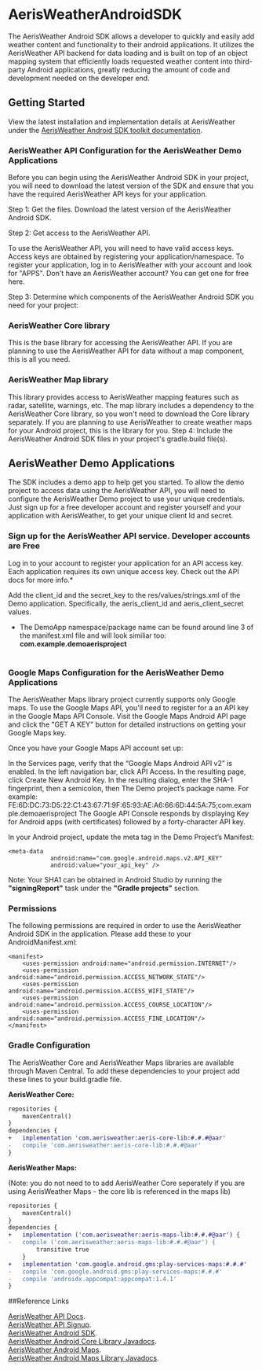 AerisWeatherAndroidSDK
================

The AerisWeather Android SDK allows a developer to quickly and easily add weather content and functionality to their android applications. It utilizes the AerisWeather API backend for data loading and is built on top of an object mapping system that efficiently loads requested weather content into third-party Android applications, greatly reducing the amount of code and development needed on the developer end.

## Getting Started 

View the latest installation and implementation details at AerisWeather under the [AerisWeather Android SDK toolkit documentation](http://www.aerisweather.com/support/docs/toolkits/aeris-android-sdk/getting-started/).

### AerisWeather API Configuration for the AerisWeather Demo Applications
Before you can begin using the AerisWeather Android SDK in your project, you will need to download the latest version of the SDK and ensure that you have the required AerisWeather API keys for your application.

Step 1: Get the files.  Download the latest version of the AerisWeather Android SDK. 

Step 2: Get access to the AerisWeather API. 

To use the AerisWeather API, you will need to have valid access keys. Access keys are obtained by registering your application/namespace. To register your application, log in to AerisWeather with your account and look for "APPS". 
Don't have an AerisWeather account? You can get one for free here.

Step 3: Determine which components of the AerisWeather Android SDK you need for your project:

### AerisWeather Core library
This is the base library for accessing the AerisWeather API. If you are planning to use the AerisWeather API for data without a map component, this is all you need.

### AerisWeather Map library
This library provides access to AerisWeather mapping features such as radar, satellite, warnings, etc. 
The map library includes a dependency to the AerisWeather Core library, so you won't need to download the Core library separately. If you are planning to use AerisWeather to create weather maps for your Android project, this is the library for you.
Step 4: Include the AerisWeather Android SDK files in your project's gradle.build file(s).

## AerisWeather Demo Applications
The SDK includes a demo app to help get you started. To allow the demo project to access data using the AerisWeather API, you will need to configure the AerisWeather Demo project to use your unique credentials. Just sign up for a free developer account and register yourself and your application with AerisWeather, to get your unique client Id and secret.

### Sign up for the AerisWeather API service. Developer accounts are Free
Log in to your account to register your application for an API access key. Each application requires its own unique access key. Check out the API docs for more info.*

Add the client_id and the secret_key to the res/values/strings.xml of the Demo application. Specifically, the aeris_client_id and aeris_client_secret values.
* The DemoApp namespace/package name can be found around line 3 of the manifest.xml file and will look similiar too: **com.example.demoaerisproject**<br/><br/>

### Google Maps Configuration for the AerisWeather Demo Applications
The AerisWeather Maps library project currently supports only Google maps. To use the Google Maps API, you'll need to register for a an API key in the Google Maps API Console. Visit the Google Maps Android API page and click the "GET A KEY"  button for detailed instructions on getting your Google Maps key. 

Once you have your Google Maps API account set up:

In the Services page, verify that the “Google Maps Android API v2” is enabled.
In the left navigation bar, click API Access.
In the resulting page, click Create New Android Key.
In the resulting dialog, enter the SHA-1 fingerprint, then a semicolon, then The Demo project’s package name. For example: FE:6D:DC:73:D5:22:C1:43:67:71:9F:65:93:AE:A6:66:6D:44:5A:75;com.example.demoaerisproject
The Google API Console responds by displaying Key for Android apps (with certificates) followed by a forty-character API key.

In your Android project, update the meta tag in the Demo Project’s Manifest:
<pre><code class="java">&lt;meta-data
            android:name=&quot;com.google.android.maps.v2.API_KEY&quot;
            android:value=&quot;your_api_key&quot; /&gt;
</code></pre>
Note: Your SHA1 can be obtained in Android Studio by running the **"signingReport"** task under the **"Gradle projects"** section.

### Permissions
The following permissions are required in order to use the AerisWeather Android SDK in the application. Please add these to your AndroidManifest.xml:
<pre><code class="java">&lt;manifest&gt;
    &lt;uses-permission android:name=&quot;android.permission.INTERNET&quot;/&gt;
    &lt;uses-permission android:name=&quot;android.permission.ACCESS_NETWORK_STATE&quot;/&gt;
    &lt;uses-permission android:name=&quot;android.permission.ACCESS_WIFI_STATE&quot;/&gt;
    &lt;uses-permission android:name=&quot;android.permission.ACCESS_COURSE_LOCATION&quot;/&gt;
    &lt;uses-permission android:name=&quot;android.permission.ACCESS_FINE_LOCATION&quot;/&gt;
&lt;/manifest&gt;
</code></pre>
### Gradle Configuration
The AerisWeather Core and AerisWeather Maps libraries are available through Maven Central. To add these dependencies to your project add these lines to your build.gradle file. 

**AerisWeather Core:**
```diff
repositories {
    mavenCentral()
}
dependencies {
+   implementation 'com.aerisweather:aeris-core-lib:#.#.#@aar'         // kotlin 
-   compile 'com.aerisweather:aeris-core-lib:#.#.#@aar'                // java
}
```    

**AerisWeather Maps:**

(Note: you do not need to to add AerisWeather Core seperately if you are using AerisWeather Maps - the core lib is referenced in the maps lib)
```diff
repositories {
    mavenCentral()
}
dependencies {
+   implementation ('com.aerisweather:aeris-maps-lib:#.#.#@aar') {     // kotlin
-   compile ('com.aerisweather:aeris-maps-lib:#.#.#@aar') {            // java
        transitive true
    }
+   implementation 'com.google.android.gms:play-services-maps:#.#.#'   // kotlin
-   compile 'com.google.android.gms:play-services-maps:#.#.#'          // java
-   compile 'androidx.appcompat:appcompat:1.4.1'
}
```

##Reference Links

[AerisWeather API Docs](http://www.aerisweather.com/support/docs/api/).<br/>
[AerisWeather API Signup](http://www.aerisweather.com/signup/).<br/>
[AerisWeather Android SDK](http://www.aerisweather.com/support/docs/toolkits/aeris-android-sdk/).<br/>
[AerisWeather Android Core Library Javadocs](http://www.aerisweather.com/docs/android/Aeris/index.html).<br/>
[AerisWeather Android Maps](http://www.aerisweather.com/support/docs/toolkits/aeris-android-sdk/getting-started/weather-maps/).<br/>
[AerisWeather Android Maps Library Javadocs](http://www.aerisweather.com/docs/android/AerisMap/index.html).<br/>



